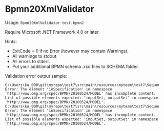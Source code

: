 # Bpmn20XmlValidator

Usage: `Bpmn20XmlValidator test.bpmn2`

Require Microsoft .NET Framework 4.0 or later.

Hints:
* ExitCode = 0 if no Error (however may contain Warnings).
* All warnings to stdout.
* All errors to stderr.
* Put your additional BPMN schema .xsd files to SCHEMA folder.

Validation error output sample:
```
C:\Users\ku_000\git\myrepo\test7\src\main\resources\myteam\test7\SequentialTest.bpmn2(25,9): Error: The element 'ioSpecification' in namespace 'http://www.omg.org/spec/BPMN/20100524/MODEL' has incomplete content. List of possible elements expected: 'inputSet, outputSet' in namespace 'http://www.omg.org/spec/BPMN/20100524/MODEL'.
C:\Users\ku_000\git\myrepo\test7\src\main\resources\myteam\test7\SequentialTest.bpmn2(47,9): Error: The element 'ioSpecification' in namespace 'http://www.omg.org/spec/BPMN/20100524/MODEL' has incomplete content. List of possible elements expected: 'inputSet, outputSet' in namespace 'http://www.omg.org/spec/BPMN/20100524/MODEL'.
```
